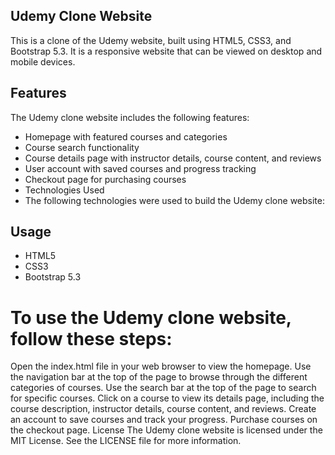 ## Udemy Clone Website
This is a clone of the Udemy website, built using HTML5, CSS3, and Bootstrap 5.3. It is a responsive website that can be viewed on desktop and mobile devices.

## Features
The Udemy clone website includes the following features:

* Homepage with featured courses and categories
* Course search functionality
* Course details page with instructor details, course content, and reviews
* User account with saved courses and progress tracking
* Checkout page for purchasing courses
* Technologies Used
* The following technologies were used to build the Udemy clone website:


## Usage

* HTML5
* CSS3
* Bootstrap 5.3


# To use the Udemy clone website, follow these steps:

Open the index.html file in your web browser to view the homepage.
Use the navigation bar at the top of the page to browse through the different categories of courses.
Use the search bar at the top of the page to search for specific courses.
Click on a course to view its details page, including the course description, instructor details, course content, and reviews.
Create an account to save courses and track your progress.
Purchase courses on the checkout page.
License
The Udemy clone website is licensed under the MIT License. See the LICENSE file for more information.
